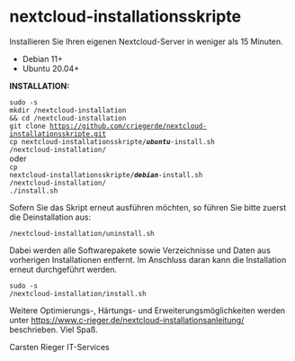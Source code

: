 # nextcloud-installationsskripte
Installieren Sie Ihren eigenen Nextcloud-Server in weniger als 15 Minuten.

* Debian 11+
* Ubuntu 20.04+

<b>INSTALLATION:</b>

<code>sudo -s</code><br>
<code>mkdir /nextcloud-installation && cd /nextcloud-installation</code><br>
<code>git clone https://github.com/criegerde/nextcloud-installationsskripte.git</code><br>
<code>cp nextcloud-installationsskripte/<b><i>ubuntu</i></b>-install.sh /nextcloud-installation/</code><br>
oder<br>
<code>cp nextcloud-installationsskripte/<b><i>debian</i></b>-install.sh /nextcloud-installation/</code><br>
<code>./install.sh</code><br>

Sofern Sie das Skript erneut ausführen möchten, so führen Sie bitte zuerst die Deinstallation aus:

<code>/nextcloud-installation/uninstall.sh</code><br>

Dabei werden alle Softwarepakete sowie Verzeichnisse und Daten aus vorherigen Installationen entfernt.
Im Anschluss daran kann die Installation erneut durchgeführt werden.
 
<code>sudo -s</code><br>
<code>/nextcloud-installation/install.sh</code><br>

Weitere Optimierungs-, Härtungs- und Erweiterungsmöglichkeiten werden unter
https://www.c-rieger.de/nextcloud-installationsanleitung/
beschrieben. Viel Spaß.

Carsten Rieger IT-Services
